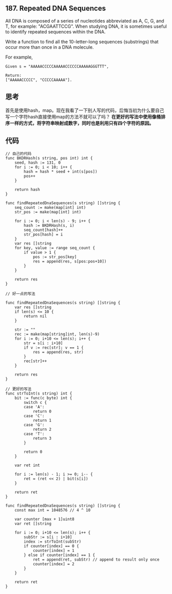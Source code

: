 ## 187. Repeated DNA Sequences

All DNA is composed of a series of nucleotides abbreviated as A, C, G, and T, for example: "ACGAATTCCG". When studying DNA, it is sometimes useful to identify repeated sequences within the DNA.

Write a function to find all the 10-letter-long sequences (substrings) that occur more than once in a DNA molecule.

For example,
```
Given s = "AAAAACCCCCAAAAACCCCCCAAAAAGGGTTT",

Return:
["AAAAACCCCC", "CCCCCAAAAA"].
```


## 思考

首先是使用hash，map。现在我看了一下别人写的代码，后悔当初为什么要自己写一个字符hash直接使用map的方法不就可以了吗？
**在更好的写法中使用像桶排序一样的方式，将字符串映射成数字，同时也是利用只有四个字符的原因。**

## 代码

```
// 自己的代码
func BKDRHash(s string, pos int) int {
    seed, hash := 131, 0
    for i := 0; i < 10; i++ {
        hash = hash * seed + int(s[pos])
        pos++
    }
    
    return hash
}

func findRepeatedDnaSequences(s string) []string {
    seq_count := make(map[int] int)
    str_pos := make(map[int] int)
    
    for i := 0; i < len(s) - 9; i++ {
        hash := BKDRHash(s, i)
        seq_count[hash]++
        str_pos[hash] = i
    }
    var res []string
    for key, value := range seq_count {
        if value > 1 {
            pos := str_pos[key]
            res = append(res, s[pos:pos+10])
        }
    }
    
    return res
}

// 好一点的写法

func findRepeatedDnaSequences(s string) []string {
    var res []string
    if len(s) <= 10 {
        return nil
    }

    str := ""
    rec := make(map[string]int, len(s)-9)
    for i := 0; i+10 <= len(s); i++ {
        str = s[i : i+10]
        if v := rec[str]; v == 1 {
            res = append(res, str)
        }
        rec[str]++
    }

    return res
}

// 更好的写法
func strToInt(s string) int {
    bit := func(c byte) int {
        switch c {
        case 'A':
            return 0
        case 'C':
            return 1
        case 'G':
            return 2
        case 'T':
            return 3
        }

        return 0
    }

    var ret int

    for i := len(s) - 1; i >= 0; i-- {
        ret = (ret << 2) | bit(s[i])
    }

    return ret
}

func findRepeatedDnaSequences(s string) []string {
    const max int = 1048576 // 4 ^ 10

    var counter [max + 1]uint8
    var ret []string

    for i := 0; i+10 <= len(s); i++ {
        subStr := s[i : i+10]
        index := strToInt(subStr)
        if counter[index] == 0 {
            counter[index] = 1
        } else if counter[index] == 1 {
            ret = append(ret, subStr) // append to result only once
            counter[index] = 2
        }
    }

    return ret
}


```

